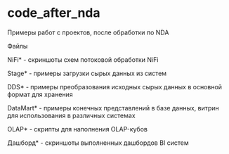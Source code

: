 # code_after_nda
Примеры работ с проектов, после обработки по NDA

Файлы 

NiFi* - скриншоты схем потоковой обработки NiFi

Stage* - примеры загрузки сырых данных из систем

DDS* - примеры преобразования исходных сырых данных в основной формат для хранения

DataMart* - примеры конечных представлений в базе данных, витрин для использования в различных системах

OLAP* - скрипты для наполнения OLAP-кубов

Дашборд* - скриншоты выполненных дашбордов BI систем
